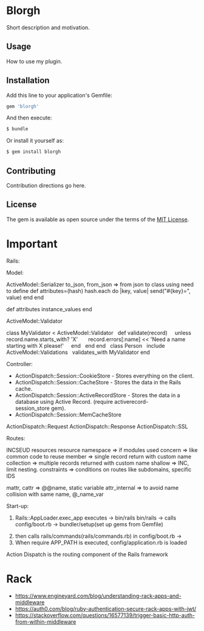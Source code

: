 # Blorgh
Short description and motivation.

## Usage
How to use my plugin.

## Installation
Add this line to your application's Gemfile:

```ruby
gem 'blorgh'
```

And then execute:
```bash
$ bundle
```

Or install it yourself as:
```bash
$ gem install blorgh
```

## Contributing
Contribution directions go here.

## License
The gem is available as open source under the terms of the [MIT License](http://opensource.org/licenses/MIT).


# Important
  Rails:

Model:

 ActiveModel::Serializer
  to_json, from_json => from json to class using 
  need to define 
      def attributes=(hash)
        hash.each do |key, value|
           send("#{key}=", value)
        end
      end

  def attributes
    instance_values
  end

 ActiveModel::Validator 
 
class MyValidator < ActiveModel::Validator
  def validate(record)
    unless record.name.starts_with? 'X'
      record.errors[:name] << 'Need a name starting with X please!'
    end
  end
end
 
class Person
  include ActiveModel::Validations
  validates_with MyValidator
end

  
Controller:

* ActionDispatch::Session::CookieStore - Stores everything on the client.
* ActionDispatch::Session::CacheStore - Stores the data in the Rails cache.
* ActionDispatch::Session::ActiveRecordStore - Stores the data in a database using Active Record. (require activerecord-session_store gem).
* ActionDispatch::Session::MemCacheStore


ActionDispatch::Request
ActionDispatch::Response
ActionDispatch::SSL

Routes:

 INCSEUD
 resources
 resource
 namespace => if modules used
 concern => like common code to reuse
 member => single record return with custom name
 collection => multiple records returned with custom name
 shallow => INC, limit nesting. 
constraints => conditions on routes like subdomains, specific IDS



mattr, 
cattr => @@name, static variable
attr_internal => to avoid name collision with same name, @_name_var


Start-up:
  
1)  Rails::AppLoader.exec_app executes -> bin/rails
     bin/rails -> calls config/boot.rb -> bundler/setup(set up gems from Gemfile)
2.  then calls rails/commands(rails/commands.rb) in config/boot.rb -> 
3.  When require APP_PATH is executed, config/application.rb is loaded   

Action Dispatch is the routing component of the Rails framework

# Rack
  * https://www.engineyard.com/blog/understanding-rack-apps-and-middleware
  * https://auth0.com/blog/ruby-authentication-secure-rack-apps-with-jwt/
  * https://stackoverflow.com/questions/16577139/trigger-basic-http-auth-from-within-middleware

